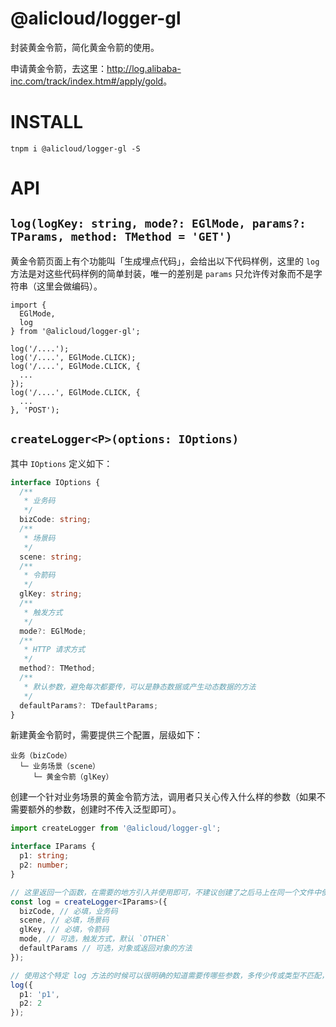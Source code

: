 @alicloud/logger-gl
===

封装黄金令箭，简化黄金令箭的使用。

申请黄金令箭，去这里：<http://log.alibaba-inc.com/track/index.htm#/apply/gold>。

# INSTALL

```
tnpm i @alicloud/logger-gl -S
```

# API

## `log(logKey: string, mode?: EGlMode, params?: TParams, method: TMethod = 'GET')`

黄金令箭页面上有个功能叫「生成埋点代码」，会给出以下代码样例，这里的 `log` 方法是对这些代码样例的简单封装，唯一的差别是 `params` 只允许传对象而不是字符串（这里会做编码）。

```
import {
  EGlMode,
  log
} from '@alicloud/logger-gl';

log('/....');
log('/....', EGlMode.CLICK);
log('/....', EGlMode.CLICK, {
  ...
});
log('/....', EGlMode.CLICK, {
  ...
}, 'POST');
```

## `createLogger<P>(options: IOptions)`

其中 `IOptions` 定义如下：

```typescript
interface IOptions {
  /**
   * 业务码
   */
  bizCode: string;
  /**
   * 场景码
   */
  scene: string;
  /**
   * 令箭码
   */
  glKey: string;
  /**
   * 触发方式
   */
  mode?: EGlMode;
  /**
   * HTTP 请求方式
   */
  method?: TMethod;
  /**
   * 默认参数，避免每次都要传，可以是静态数据或产生动态数据的方法
   */
  defaultParams?: TDefaultParams;
}
```

新建黄金令箭时，需要提供三个配置，层级如下：

```
业务（bizCode）
  └─ 业务场景（scene）
     └─ 黄金令箭（glKey）
```

创建一个针对业务场景的黄金令箭方法，调用者只关心传入什么样的参数（如果不需要额外的参数，创建时不传入泛型即可）。

```typescript
import createLogger from '@alicloud/logger-gl';

interface IParams {
  p1: string;
  p2: number;
}

// 这里返回一个函数，在需要的地方引入并使用即可，不建议创建了之后马上在同一个文件中使用
const log = createLogger<IParams>({
  bizCode, // 必填，业务码
  scene, // 必填，场景码
  glKey, // 必填，令箭码
  mode, // 可选，触发方式，默认 `OTHER`
  defaultParams // 可选，对象或返回对象的方法
});

// 使用这个特定 log 方法的时候可以很明确的知道需要传哪些参数，多传少传或类型不匹配，TS 都会编译失败
log({
  p1: 'p1',
  p2: 2
});
```
